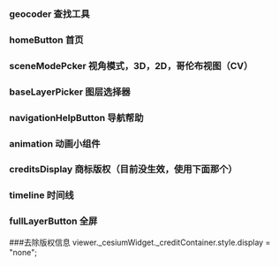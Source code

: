 ### geocoder    查找工具
### homeButton  首页
### sceneModePcker  视角模式，3D，2D，哥伦布视图（CV）
### baseLayerPicker 图层选择器
### navigationHelpButton    导航帮助
### animation   动画小组件
### creditsDisplay  商标版权（目前没生效，使用下面那个）
### timeline    时间线
### fullLayerButton 全屏

###去除版权信息   viewer._cesiumWidget._creditContainer.style.display = "none";




